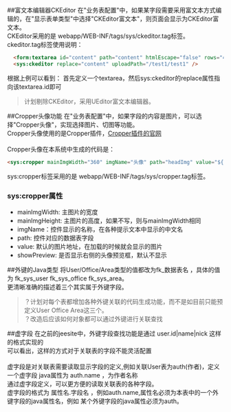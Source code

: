 ##富文本编辑器CKEditor
在"业务表配置"中，如果某字段需要采用富文本方式编辑的，在"显示表单类型"中选择"CKEditor富文本"，则页面会显示为CKEditor富文本。<br>
CKEditor采用的是 webapp/WEB-INF/tags/sys/ckeditor.tag标签。<br>
ckeditor.tag标签使用说明：
```html
  <form:textarea id="content" path="content" htmlEscape="false" rows="4" maxlength="20000" class="input-xxlarge required"/>
  <sys:ckeditor replace="content" uploadPath="/test1/test1" />
```
  根据上例可以看到：
  首先定义一个textarea，然后sys:ckeditor的replace属性指向该textarea.id即可

> 计划剔除CKEditor，采用UEditor富文本编辑器。

##Cropper头像功能
在"业务表配置"中，如果字段的内容是图片，可以选择"Cropper头像"，实现选择图片、切图等功能。<br>
Cropper头像使用的是Cropper插件，[Cropper插件的官网](http://fengyuanchen.github.io/cropper/) <br>
<br>
Cropper头像在本系统中生成的代码是：<br>
```html
<sys:cropper mainImgWidth="360" imgName="头像" path="headImg" value="${test1.headImg}"/>
```
sys:cropper标签采用的是 webapp/WEB-INF/tags/sys/cropper.tag标签。<br>

 ### sys:cropper属性
* mainImgWidth: 主图片的宽度
* mainImgHeight: 主图片的高度，如果不写，则与mainImgWidth相同
* imgName：控件显示的名称，在各种提示文本中显示的中文名
* path: 控件对应的数据表字段
* value: 默认的图片地址，在加载的时候就会显示的图片
* showPreview: 是否显示右侧的头像预览框，默认不显示

##外键的Java类型
将User/Office/Area类型的值都改为fk_数据表名 ，具体的值为 fk_sys_user  fk_sys_office  fk_sys_area。<br>
更清晰准确的描述着三个其实属于外键字段。<br>
>？计划对每个表都增加各种外键关联的代码生成功能，而不是如目前只能预定义User Office Area这三个。<br>
>？改造后应该如何对象都可以通过外键进行关联查找

##虚字段
在之前的jeesite中，外键字段查找功能是通过 user.id|name|nick 这样的格式实现的<br>
可以看出，这样的方式对于关联表的字段不能灵活配置<br><br>
虚字段是对关联表需要读取显示字段的定义,例如关联User表为auth(作者)，定义一个虚字段 java属性为 auth.name ，为作者名称<br>
通过虚字段定义，可以更方便的读取关联表的各种字段。<br>
虚字段的格式为 属性名.字段名 ，例如auth.name,属性名必须为本表中的一个外键字段的java属性名，例如 某个外键字段的java属性必须为auth。<br>





